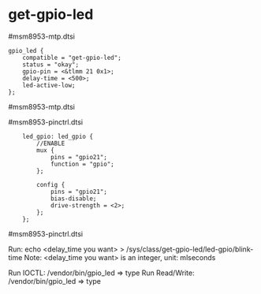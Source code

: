 # get-gpio-led
#msm8953-mtp.dtsi

	gpio_led {
		compatible = "get-gpio-led";
		status = "okay";
		gpio-pin = <&tlmm 21 0x1>;
		delay-time = <500>;
		led-active-low;
	};
	
#msm8953-mtp.dtsi

#msm8953-pinctrl.dtsi

		led_gpio: led_gpio {
			//ENABLE
			mux {
				pins = "gpio21";
				function = "gpio";
			};

			config {
				pins = "gpio21";
				bias-disable;
				drive-strength = <2>;
			};
		};
#msm8953-pinctrl.dtsi


Run: echo <delay_time you want> > /sys/class/get-gpio-led/led-gpio/blink-time
Note: <delay_time you want> is an integer, unit: mlseconds

Run IOCTL: /vendor/bin/gpio_led => type <Delay-time>
Run Read/Write: /vendor/bin/gpio_led => type <Delay-time>

